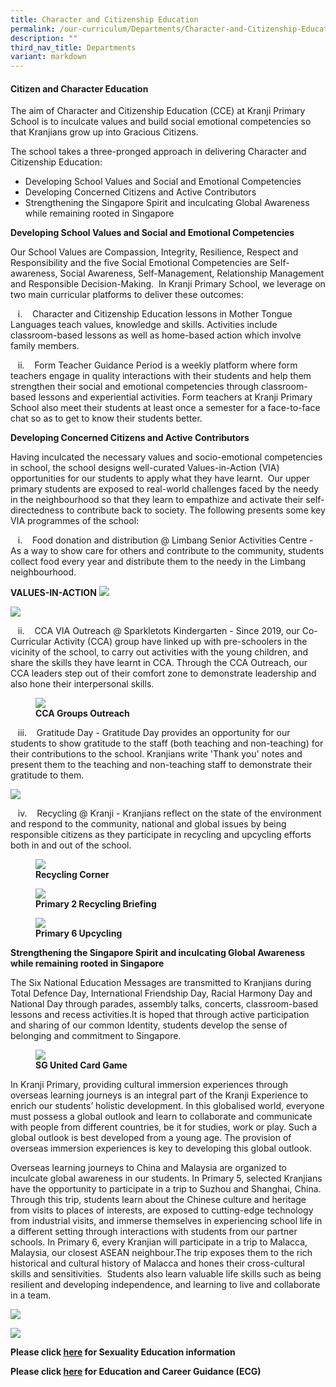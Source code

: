 ```yaml
---
title: Character and Citizenship Education
permalink: /our-curriculum/Departments/Character-and-Citizenship-Education/
description: ""
third_nav_title: Departments
variant: markdown
---
```

#### **Citizen and Character Education**

  
The aim of Character and Citizenship Education (CCE) at Kranji Primary School is to inculcate values and build social emotional competencies so that Kranjians grow up into Gracious Citizens.  
  
The school takes a three-pronged approach in delivering Character and Citizenship Education:

*   Developing School Values and Social and Emotional Competencies
*   Developing Concerned Citizens and Active Contributors
*   Strengthening the Singapore Spirit and inculcating Global Awareness while remaining rooted in Singapore

  
**Developing School Values and Social and Emotional Competencies**  

Our School Values are Compassion, Integrity, Resilience, Respect and Responsibility and the five Social Emotional Competencies are Self-awareness, Social Awareness, Self-Management, Relationship Management and Responsible Decision-Making.&nbsp; In Kranji Primary School, we leverage on two main curricular platforms to deliver these outcomes:

&nbsp; &nbsp;i.&nbsp; &nbsp;&nbsp;Character and Citizenship Education lessons&nbsp;in Mother Tongue Languages teach values, knowledge and skills. Activities include classroom-based lessons as well as home-based action which involve family members.

&nbsp; &nbsp;ii.&nbsp; &nbsp;&nbsp;Form Teacher Guidance Period&nbsp;is a weekly platform where form teachers engage in quality interactions with their students and help them strengthen their social and emotional competencies through classroom-based lessons and experiential activities. Form teachers at Kranji Primary School also meet their students at least once a semester for a face-to-face chat so as to get to know their students better.

  

**Developing Concerned Citizens and Active Contributors**

Having inculcated the necessary values and socio-emotional competencies in school, the school designs well-curated Values-in-Action (VIA) opportunities for our students to apply what they have learnt. &nbsp;Our upper primary students are exposed to real-world challenges faced by the needy in the neighbourhood so that they learn to empathize and activate their self-directedness to contribute back to society. The following presents some key VIA programmes of the school:

  

&nbsp;&nbsp;&nbsp;i.&nbsp; &nbsp;&nbsp;Food donation and distribution&nbsp;@ Limbang Senior Activities Centre - As a way to show care for others and contribute to the community, students collect food every year and distribute them to the needy in the Limbang neighbourhood.  

**VALUES-IN-ACTION**
![](/images/Our%20Curriculum/Departments/CCE/VIA_Food_Donation_2024.png)

![](/images/Our%20Curriculum/Departments/CCE/VIA_Food_Donation_2_2024.png)




  

&nbsp;&nbsp; ii.&nbsp; &nbsp;&nbsp;CCA VIA Outreach&nbsp;@ Sparkletots Kindergarten - Since 2019, our Co-Curricular Activity (CCA) group have linked up with pre-schoolers in the vicinity of the school, to carry out activities with the young children, and share the skills they have learnt in CCA. Through the CCA Outreach, our CCA leaders step out of their comfort zone to demonstrate leadership and also hone their interpersonal skills.


<figure>

<img src="/images/Our%20Curriculum/Departments/CCE/C2.jpg">

<figcaption> <strong> CCA Groups Outreach </strong> </figcaption>

</figure>

  

&nbsp; &nbsp;iii.&nbsp;&nbsp; &nbsp;Gratitude Day&nbsp;\- Gratitude Day provides an opportunity for our students to show gratitude to the staff (both teaching and non-teaching) for their contributions to the school. Kranjians write 'Thank you' notes and present them to the teaching and non-teaching staff to demonstrate their gratitude to them.  
	 
![](/images/Our%20Curriculum/Departments/CCE/Gratitude%20%20Day.png)

&nbsp; &nbsp;iv.&nbsp; &nbsp;&nbsp;Recycling&nbsp;@ Kranji - Kranjians reflect on the state of the environment and respond to the community, national and global issues by being responsible citizens as they participate in recycling and upcycling efforts both in and out of the school.


<figure>

<img src="/images/Our%20Curriculum/Departments/CCE/C4.jpg">

<figcaption> <strong> Recycling Corner </strong> </figcaption>

</figure>

<figure>

<img src="/images/Our%20Curriculum/Departments/CCE/C5.jpg">

<figcaption> <strong> Primary 2 Recycling Briefing </strong> </figcaption>

</figure>

<figure>

<img src="/images/Our%20Curriculum/Departments/CCE/C6.jpg">

<figcaption> <strong> Primary 6 Upcycling </strong> </figcaption>

</figure>

  

**Strengthening the Singapore Spirit and inculcating Global Awareness while remaining rooted in Singapore**

  

The Six National Education Messages are transmitted to Kranjians during Total Defence Day, International Friendship Day, Racial Harmony Day and National Day through parades, assembly talks, concerts, classroom-based lessons and recess activities.It is hoped that through active participation and sharing of our common Identity, students develop the sense of belonging and commitment to Singapore.

<figure>

<img src="/images/Our%20Curriculum/Departments/CCE/C7.jpg">

<figcaption> <strong> SG United Card Game </strong> </figcaption>

</figure>
  

In Kranji Primary, providing cultural immersion experiences through overseas learning journeys is an integral part of the Kranji Experience to enrich our students’ holistic development. In this globalised world, everyone must possess a global outlook and learn to collaborate and communicate with people from different countries, be it for studies, work or play. Such a global outlook is best developed from a young age. The provision of overseas immersion experiences is key to developing this global outlook.

  

Overseas learning journeys to China and Malaysia are organized to inculcate global awareness in our students. In Primary 5, selected Kranjians have the opportunity to participate in a trip to Suzhou and Shanghai, China.&nbsp; Through this trip, students learn about the Chinese culture and heritage from visits to places of interests, are exposed to cutting-edge technology from industrial visits, and immerse themselves in experiencing school life in a different setting through interactions with students from our partner schools. In Primary 6, every Kranjian will participate in a trip to Malacca, Malaysia, our closest ASEAN neighbour.The trip exposes them to the rich historical&nbsp;and cultural history of Malacca and hones their cross-cultural skills and sensitivities.&nbsp; Students also learn valuable life skills such as being resilient and developing independence, and learning to live and collaborate in a team.&nbsp;&nbsp;

  
![](/images/Our%20Curriculum/Departments/CCE/C8.jpg)

![](/images/Our%20Curriculum/Departments/CCE/C9.jpg)

**Please click [here](/Sexuality-Education/) for Sexuality Education information**

**Please click [here](https://www.myskillsfuture.gov.sg/content/student/en/primary.html) for Education and Career Guidance (ECG)**